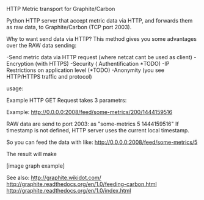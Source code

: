 HTTP Metric transport for Graphite/Carbon

Python HTTP server that accept metric data via HTTP, and forwards them as raw data, to Graphite/Carbon (TCP port 2003).

Why to want send data via HTTP?
This method gives you some advantages over the RAW data sending:

-Send metric data via HTTP request (where netcat cant be used as client)
-Encryption (with HTTPS)
-Security ( Authentification *TODO)
-IP Restrictions on application level (*TODO)
-Anonymity (you see HTTP/HTTPS traffic and protocol)

usage:

Example HTTP GET Request takes 3 parametrs:

<metric path> <metric value> <metric timestamp>

Example: http://0.0.0.0:2008/feed/some-metrics/200/1444159516

RAW data are send to port 2003: as "some-metrics 5 1444159516"
If timestamp is not defined, HTTP server uses the current local timestamp.

So you can feed the data with like:
http://0.0.0.0:2008/feed/some-metrics/5

The result will make 

[image graph example]

See also:
http://graphite.wikidot.com/
http://graphite.readthedocs.org/en/1.0/feeding-carbon.html
http://graphite.readthedocs.org/en/1.0/index.html

